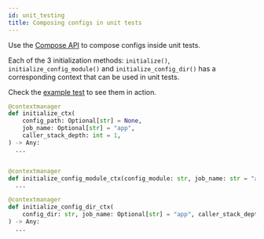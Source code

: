 ```yaml
---
id: unit_testing
title: Composing configs in unit tests
---
```


Use the [Compose API](../experimental/hydra_compose.md) to compose configs inside unit tests.  
 
Each of the 3 initialization methods: `initialize()`, `initialize_config_module()` and `initialize_config_dir()` has a
corresponding context that can be used in unit tests.

Check the [example test](https://github.com/facebookresearch/hydra/tree/master/examples/advanced/hydra_app_example/tests/test_example.py) to see
them in action.

```python
@contextmanager
def initialize_ctx(
    config_path: Optional[str] = None,
    job_name: Optional[str] = "app",
    caller_stack_depth: int = 1,
) -> Any:
  ...


@contextmanager
def initialize_config_module_ctx(config_module: str, job_name: str = "app") -> Any:
  ...

@contextmanager
def initialize_config_dir_ctx(
    config_dir: str, job_name: Optional[str] = "app", caller_stack_depth: int = 1,
) -> Any:
  ...
```